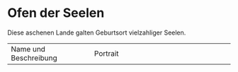 # Ofen der Seelen

Diese aschenen Lande galten Geburtsort vielzahliger Seelen.
<table>
<tr><td>Name und Beschreibung</td><td width="300">Portrait</td></tr>
<!--<tr><td><b>Alcuin:</b> Gott der Seelen.</td><td><img src="alcuin.png" alt="" /></td></tr>-->
</table>
